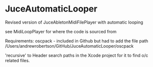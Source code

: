 JuceAutomaticLooper
===================

Revised version of JuceAbletonMidiFilePlayer with automatic looping

see MidiLoopPlayer for where the code is sourced from

Requirements:
oscpack - included in Github but had to add the file path
/Users/andrewrobertson/GitHub/JuceAutomaticLooper/oscpack

'recursive' to Header search paths in the Xcode project for it to find o/c related files.


